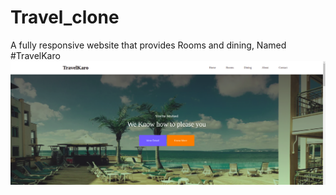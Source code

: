 # Travel_clone
A fully responsive website that provides Rooms and dining, Named #TravelKaro
![alt text](screenShots/screenshot01.png "Landing Page with nav and slide show.")
